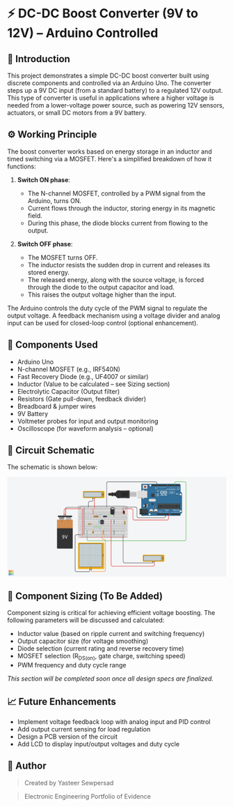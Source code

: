 # ⚡ DC-DC Boost Converter (9V to 12V) – Arduino Controlled

## 📖 Introduction

This project demonstrates a simple DC-DC boost converter built using discrete components and controlled via an Arduino Uno. The converter steps up a 9V DC input (from a standard battery) to a regulated 12V output. This type of converter is useful in applications where a higher voltage is needed from a lower-voltage power source, such as powering 12V sensors, actuators, or small DC motors from a 9V battery.

## ⚙️ Working Principle

The boost converter works based on energy storage in an inductor and timed switching via a MOSFET. Here's a simplified breakdown of how it functions:

1. **Switch ON phase**:
   - The N-channel MOSFET, controlled by a PWM signal from the Arduino, turns ON.
   - Current flows through the inductor, storing energy in its magnetic field.
   - During this phase, the diode blocks current from flowing to the output.

2. **Switch OFF phase**:
   - The MOSFET turns OFF.
   - The inductor resists the sudden drop in current and releases its stored energy.
   - The released energy, along with the source voltage, is forced through the diode to the output capacitor and load.
   - This raises the output voltage higher than the input.

The Arduino controls the duty cycle of the PWM signal to regulate the output voltage. A feedback mechanism using a voltage divider and analog input can be used for closed-loop control (optional enhancement).

## 🧰 Components Used

- Arduino Uno
- N-channel MOSFET (e.g., IRF540N)
- Fast Recovery Diode (e.g., UF4007 or similar)
- Inductor (Value to be calculated – see Sizing section)
- Electrolytic Capacitor (Output filter)
- Resistors (Gate pull-down, feedback divider)
- Breadboard & jumper wires
- 9V Battery
- Voltmeter probes for input and output monitoring
- Oscilloscope (for waveform analysis – optional)

## 🔌 Circuit Schematic

The schematic is shown below:

![Boost Converter Schematic](Schematics/Boost_Convertor_Schematic.png)

## 📏 Component Sizing (To Be Added)

Component sizing is critical for achieving efficient voltage boosting. The following parameters will be discussed and calculated:

- Inductor value (based on ripple current and switching frequency)
- Output capacitor size (for voltage smoothing)
- Diode selection (current rating and reverse recovery time)
- MOSFET selection (R<sub>DS(on)</sub>, gate charge, switching speed)
- PWM frequency and duty cycle range

*This section will be completed soon once all design specs are finalized.*

## 📈 Future Enhancements

- Implement voltage feedback loop with analog input and PID control
- Add output current sensing for load regulation
- Design a PCB version of the circuit
- Add LCD to display input/output voltages and duty cycle

## 👤 Author

> Created by Yasteer Sewpersad

> Electronic Engineering Portfolio of Evidence

